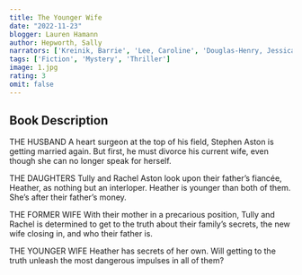 ```yaml
---
title: The Younger Wife
date: "2022-11-23"
blogger: Lauren Hamann
author: Hepworth, Sally
narrators: ['Kreinik, Barrie', 'Lee, Caroline', 'Douglas-Henry, Jessica', 'Carides, Zoe']
tags: ['Fiction', 'Mystery', 'Thriller']
image: 1.jpg
rating: 3
omit: false
---
```



## Book Description

THE HUSBAND
A heart surgeon at the top of his field, Stephen Aston is getting married again. But first, he must divorce his current wife, even though she can no longer speak for herself.

THE DAUGHTERS
Tully and Rachel Aston look upon their father’s fiancée, Heather, as nothing but an interloper. Heather is younger than both of them. She’s after their father’s money.

THE FORMER WIFE
With their mother in a precarious position, Tully and Rachel is determined to get to the truth about their family’s secrets, the new wife closing in, and who their father is.

THE YOUNGER WIFE
Heather has secrets of her own. Will getting to the truth unleash the most dangerous impulses in all of them?